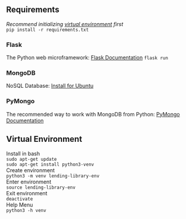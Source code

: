 ## Requirements
*Recommend initializing [virtual environment](#virtual-environment) first*  
```pip install -r requirements.txt```
### Flask
The Python web microframework: [Flask Documentation](https://flask.palletsprojects.com/en/1.1.x/)
```flask run```

### MongoDB
NoSQL Database: [Install for Ubuntu](https://docs.mongodb.com/manual/tutorial/install-mongodb-on-ubuntu/)

### PyMongo
The recommended way to work with MongoDB from Python: [PyMongo Documentation](https://docs.mongodb.com/ecosystem/drivers/pymongo/)

## Virtual Environment
Install in bash  
```sudo apt-get update```  
```sudo apt-get install python3-venv```  
Create environment  
```python3 -m venv lending-library-env```  
Enter environment  
```source lending-library-env```  
Exit environment  
```deactivate```  
Help Menu  
```python3 -h venv```  
